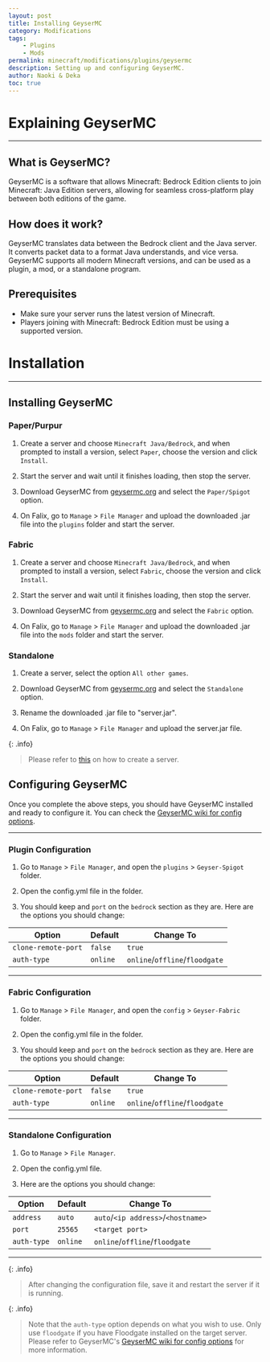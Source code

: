 ```yaml
---
layout: post
title: Installing GeyserMC
category: Modifications
tags:
    - Plugins
    - Mods
permalink: minecraft/modifications/plugins/geysermc
description: Setting up and configuring GeyserMC.
author: Naoki & Deka
toc: true
---
```


# Explaining GeyserMC
---

## What is GeyserMC?

GeyserMC is a software that allows Minecraft: Bedrock Edition clients to join Minecraft: Java Edition servers, allowing for seamless cross-platform play between both editions of the game.


## How does it work?

GeyserMC translates data between the Bedrock client and the Java server. It converts packet data to a format Java understands, and vice versa. GeyserMC supports all modern Minecraft versions, and can be used as a plugin, a mod, or a standalone program.


## Prerequisites

- Make sure your server runs the latest version of Minecraft.
- Players joining with Minecraft: Bedrock Edition must be using a supported version.


# Installation
---

## Installing GeyserMC

### Paper/Purpur

1. Create a server and choose `Minecraft Java/Bedrock`, and when prompted to install a version, select `Paper`, choose the version and click `Install`.

2. Start the server and wait until it finishes loading, then stop the server.

3. Download GeyserMC from [geysermc.org](https://geysermc.org/download) and select the `Paper/Spigot` option.

4. On Falix, go to `Manage` > `File Manager` and upload the downloaded .jar file into the `plugins` folder and start the server.


### Fabric

1. Create a server and choose `Minecraft Java/Bedrock`, and when prompted to install a version, select `Fabric`, choose the version and click `Install`.

2. Start the server and wait until it finishes loading, then stop the server.

3. Download GeyserMC from [geysermc.org](https://geysermc.org/download) and select the `Fabric` option.

4. On Falix, go to `Manage` > `File Manager` and upload the downloaded .jar file into the `mods` folder and start the server.


### Standalone

1. Create a server, select the option `All other games`.

2. Download GeyserMC from [geysermc.org](https://geysermc.org/download) and select the `Standalone` option.

3. Rename the downloaded .jar file to "server.jar".

4. On Falix, go to `Manage` > `File Manager` and upload the server.jar file.

{: .info}
> Please refer to [this](/falix/dashboard/server/create-server) on how to create a server.


## Configuring GeyserMC

Once you complete the above steps, you should have GeyserMC installed and ready to configure it. You can check the [GeyserMC wiki for config options](https://wiki.geysermc.org/geyser/understanding-the-config).

---
### Plugin Configuration

1. Go to `Manage` > `File Manager`, and open the `plugins` > `Geyser-Spigot` folder.

2. Open the config.yml file in the folder.

3. You should keep and `port` on the `bedrock` section as they are. Here are the options you should change:

  | Option              | Default  | Change To                      |
  | ------------------- | -------- | ------------------------------ |
  | `clone-remote-port` | `false`  | `true`                         |
  | `auth-type`         | `online` | `online`/`offline`/`floodgate` |

----
### Fabric Configuration

1. Go to `Manage` > `File Manager`, and open the `config` > `Geyser-Fabric` folder.

2. Open the config.yml file in the folder.

3. You should keep and `port` on the `bedrock` section as they are. Here are the options you should change:

  | Option              | Default  | Change To                      |
  | ------------------- | -------- | ------------------------------ |
  | `clone-remote-port` | `false`  | `true`                         |
  | `auth-type`         | `online` | `online`/`offline`/`floodgate` |

----
### Standalone Configuration

1. Go to `Manage` > `File Manager`.

2. Open the config.yml file.

3. Here are the options you should change:

  | Option              | Default  | Change To                                    |
  | ------------------- | -------- | -------------------------------------------- |
  | `address`           | `auto`   | `auto`/`<ip address>`/`<hostname>`           |
  | `port`              | `25565`  | `<target port>`                              |
  | `auth-type`         | `online` | `online`/`offline`/`floodgate`               |

---
{: .info}
> After changing the configuration file, save it and restart the server if it is running.

{: .info}
> Note that the `auth-type` option depends on what you wish to use. Only use `floodgate` if you have Floodgate installed on the target server. Please refer to GeyserMC's [GeyserMC wiki for config options](https://wiki.geysermc.org/geyser/understanding-the-config) for more information.
